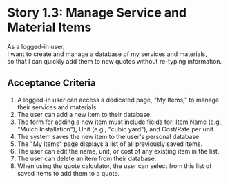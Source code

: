 # Story 1.3: Manage Service and Material Items

As a logged-in user,  
I want to create and manage a database of my services and materials,  
so that I can quickly add them to new quotes without re-typing information.  

## Acceptance Criteria

1. A logged-in user can access a dedicated page, "My Items," to manage their services and materials.  
2. The user can add a new item to their database.  
3. The form for adding a new item must include fields for: Item Name (e.g., "Mulch Installation"), Unit (e.g., "cubic yard"), and Cost/Rate per unit.  
4. The system saves the new item to the user's personal database.  
5. The "My Items" page displays a list of all previously saved items.  
6. The user can edit the name, unit, or cost of any existing item in the list.  
7. The user can delete an item from their database.  
8. When using the quote calculator, the user can select from this list of saved items to add them to a quote.